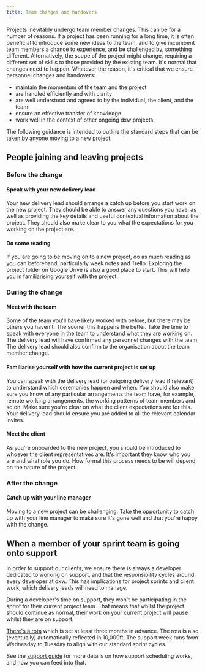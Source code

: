 ```yaml
---
title: Team changes and handovers
---
```

Projects inevitably undergo team member changes. This can be for a number of
reasons. If a project has been running for a long time, it is often beneficial
to introduce some new ideas to the team, and to give incumbent team members a
chance to experience, and be challenged by, something different. Alternatively,
the scope of the project might change, requiring a different set of skills to
those provided by the existing team. It's normal that changes need to happen.
Whatever the reason, it's critical that we ensure personnel changes and
handovers:

* maintain the momentum of the team and the project
* are handled efficiently and with clarity
* are well understood and agreed to by the individual, the client, and the team
* ensure an effective transfer of knowledge
* work well in the context of other ongoing dxw projects

The following guidance is intended to outline the standard steps that can be
taken by anyone moving to a new project.

## People joining and leaving projects

### Before the change

#### Speak with your new delivery lead

Your new delivery lead should arrange a catch up before you start work on the
new project. They should be able to answer any questions you have, as well as
providing the key details and useful contextual information about the project.
They should also make clear to you what the expectations for you working on the
project are.

#### Do some reading

If you are going to be moving on to a new project, do as much reading as you can
beforehand, particularly week notes and Trello. Exploring the project folder on
Google Drive is also a good place to start. This will help you in familiarising
yourself with the project.

### During the change

#### Meet with the team

Some of the team you'll have likely worked with before, but there may be others
you haven't. The sooner this happens the better. Take the time to speak with
everyone in the team to understand what they are working on. The delivery lead
will have confirmed any personnel changes with the team. The delivery lead
should also confirm to the organisation about the team member change.

#### Familiarise yourself with how the current project is set up

You can speak with the delivery lead (or outgoing delivery lead if relevant) to
understand which ceremonies happen and when. You should also make sure you know
of any particular arrangements the team have, for example, remote working
arrangements, the working patterns of team members and so on. Make sure you're
clear on what the client expectations are for this. Your delivery lead should
ensure you are added to all the relevant calendar invites.

#### Meet the client

As you're onboarded to the new project, you should be introduced to whoever the
client representatives are. It's important they know who you are and what role
you do. How formal this process needs to be will depend on the nature of the
project.

### After the change

#### Catch up with your line manager

Moving to a new project can be challenging. Take the opportunity to catch up
with your line manager to make sure it's gone well and that you're happy with
the change.

## When a member of your sprint team is going onto support

In order to support our clients, we ensure there is always a developer dedicated
to working on support, and that the responsibility cycles around every developer
at dxw. This has implications for project sprints and client work, which
delivery leads will need to manage.

During a developer's time on support, they won't be participating in the sprint
for their current project team. That means that whilst the project should
continue as normal, their work on your current project will pause whilst they
are on support.

[There's a rota](https://github.com/dxw/support-rota) which is set at least
three months in advance. The rota is also (eventually) automatically reflected
in 10,000ft. The support week runs from Wednesday to Tuesday to align with our
standard sprint cycles.

See the [support guide](/guides/support-and-on-call) for more details on how
support scheduling works, and how you can feed into that.